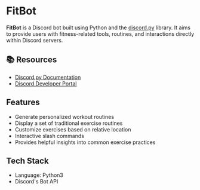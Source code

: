 # FitBot

**FitBot** is a Discord bot built using Python and the [discord.py](https://discordpy.readthedocs.io/en/stable/) library. It aims to provide users with fitness-related tools, routines, and interactions directly within Discord servers.


## 📚 Resources

- [Discord.py Documentation](https://discordpy.readthedocs.io/en/stable/)  
- [Discord Developer Portal](https://discord.com/developers/docs/intro)


## Features

- Generate personalized workout routines
- Display a set of traditional exercise routines
- Customize exercises based on relative location
- Interactive slash commands
- Provides helpful insights into common exercise practices


## Tech Stack

- Language: Python3
- Discord's Bot API

